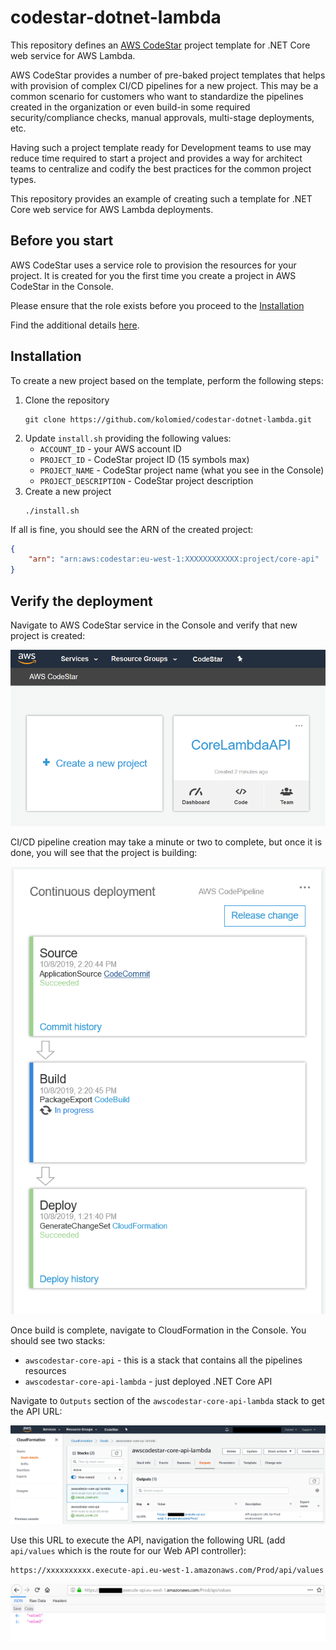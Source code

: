 # codestar-dotnet-lambda
This repository defines an [AWS CodeStar]() project template for .NET Core web service for AWS Lambda.

AWS CodeStar provides a number of pre-baked project templates that helps with provision of complex 
CI/CD pipelines for a new project. This may be a common scenario for customers who want to standardize 
the pipelines created in the organization or even build-in some required security/compliance checks, 
manual approvals, multi-stage deployments, etc.

Having such a project template ready for Development teams to use may reduce time required to start 
a project and provides a way for architect teams to centralize and codify the best practices for the 
common project types.

This repository provides an example of creating such a template for .NET Core web service for 
AWS Lambda deployments.

## Before you start
AWS CodeStar uses a service role to provision the resources for your project.
It is created for you the first time you create a project in AWS CodeStar in the Console.

Please ensure that the role exists before you proceed to the [Installation](#Installation)

Find the additional details [here](https://docs.aws.amazon.com/codestar/latest/userguide/access-permissions-service-role.html).

## Installation
To create a new project based on the template, perform the following steps:

1. Clone the repository  
   ``` 
   git clone https://github.com/kolomied/codestar-dotnet-lambda.git 
   ```
1. Update ```install.sh``` providing the following values:
   - ```ACCOUNT_ID``` - your AWS account ID
   - ```PROJECT_ID``` - CodeStar project ID (15 symbols max)
   - ```PROJECT_NAME``` - CodeStar project name (what you see in  the Console)
   - ```PROJECT_DESCRIPTION``` - CodeStar project description
1. Create a new project  
   ```
   ./install.sh
   ```

If all is fine, you should see the ARN of the created project:
```json
{
    "arn": "arn:aws:codestar:eu-west-1:XXXXXXXXXXXX:project/core-api"
}
```

## Verify the deployment
Navigate to AWS CodeStar service in the Console and verify that new project is created:

![](doc/codestar-project.png)

CI/CD pipeline creation may take a minute or two to complete, but once it is done, you
will see that the project is building:

![](doc/build-pipeline.png)

Once build is complete, navigate to CloudFormation in the Console. You should see two 
stacks:

 - ```awscodestar-core-api``` - this is a stack that contains all the pipelines resources
 - ```awscodestar-core-api-lambda``` - just deployed .NET Core API

 Navigate to ```Outputs``` section of the ```awscodestar-core-api-lambda``` stack to
 get the API URL:

![](doc/api-url.png)

Use this URL to execute the API, navigation the following URL (add ```api/values``` which
is the route for our Web API controller):

```
https://xxxxxxxxxx.execute-api.eu-west-1.amazonaws.com/Prod/api/values
```
![](doc/api-response.png)
